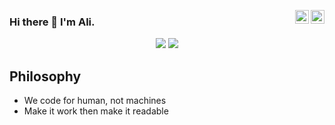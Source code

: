 <a href="https://twitter.com/lorenzosinisi" target="_blank" rel="nofollow"><img align="right" alt="Lorenzo Sinisi's Twitter" width="22px" src="https://cdn.jsdelivr.net/npm/simple-icons@v3/icons/twitter.svg" /></a><a href="https://www.linkedin.com/in/lorenzosinisi/" target="_blank" rel="nofollow"><img align="right" alt="Lorenzo Sinisi's Linkdein" width="22px" src="https://cdn.jsdelivr.net/npm/simple-icons@v3/icons/linkedin.svg" /></a>

### Hi there 👋 I'm Ali.

<p align="center">
  <img src ="https://github-readme-stats.vercel.app/api?username=lorenzosinisi&show_icons=true&count_private=true&include_all_commits=true&hide_border=true&hide=issues,contribs">
  <img src ="https://github-readme-stats.vercel.app/api/top-langs/?username=lorenzosinisi&layout=compact&hide_border=true&langs_count=10&hide=html,css">
</p>



**Philosophy**
---

- We code for human, not machines
- Make it work then make it readable

